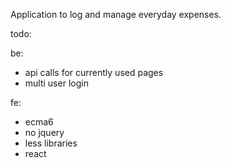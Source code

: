 Application to log and manage everyday expenses.

todo:

be:
* api calls for currently used pages
* multi user login
    
fe:
* ecma6 
* no jquery
* less libraries
* react
